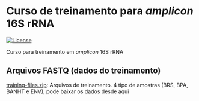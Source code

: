 # Curso de treinamento para _amplicon_ 16S rRNA
[![License](https://poser.pugx.org/badges/poser/license.svg)](./LICENSE)

Curso para treinamento em _amplicon_ 16S rRNA

## Arquivos FASTQ (dados do treinamento)
[training-files.zip](https://drive.google.com/file/d/1cvn8NVWhU0C5dbOj9gWKsPrt9G58kbfR/view?usp=sharing): Arquivos de treinamento. 4 tipo de amostras (BRS, BPA, BANHT e ENV), pode baixar os dados desde aqui 

 
 
